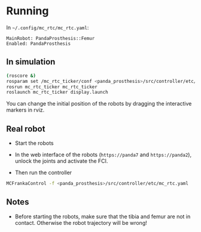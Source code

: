 # Running

In `~/.config/mc_rtc/mc_rtc.yaml`:

```
MainRobot: PandaProsthesis::Femur
Enabled: PandaProsthesis
```

## In simulation

```sh
(roscore &)
rosparam set /mc_rtc_ticker/conf <panda_prosthesis>/src/controller/etc/mc_rtc.yaml
rosrun mc_rtc_ticker mc_rtc_ticker
roslaunch mc_rtc_ticker display.launch
```
You can change the initial position of the robots by dragging the interactive markers in rviz.

## Real robot

- Start the robots
- In the web interface of the robots (`https://panda7` and `https://panda2`), unlock the joints and activate the FCI.

- Then run the controller

```sh
MCFrankaControl -f <panda_prosthesis>/src/controller/etc/mc_rtc.yaml
```

## Notes

- Before starting the robots, make sure that the tibia and femur are not in contact. Otherwise the robot trajectory will be wrong!
